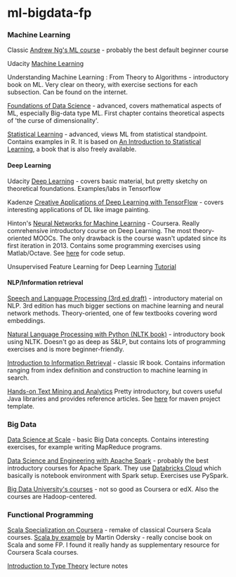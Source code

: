 # ml-bigdata-fp


### Machine Learning
Classic [Andrew Ng's ML course](https://www.coursera.org/learn/machine-learning) - probably the best default beginner course

Udacity [Machine Learning](https://www.udacity.com/course/machine-learning--ud262)

Understanding Machine Learning : From Theory to Algorithms - introductory book on ML. Very clear on theory, with exercise sections for each subsection. Can be found on the internet.

[Foundations of Data Science](http://www.cs.cornell.edu/jeh/bookMay2015.pdf) - advanced, covers mathematical aspects of ML, especially Big-data type ML. First chapter contains theoretical aspects of 'the curse of dimensionality'.

[Statistical Learning](https://lagunita.stanford.edu/courses/HumanitiesSciences/StatLearning/Winter2016/about) - advanced, views ML from statistical standpoint. Contains examples in R. It is based on [ An Introduction to Statistical Learning](http://www-bcf.usc.edu/~gareth/ISL/), a book that is also freely available.


#### Deep Learning
Udacity [Deep Learning](https://www.udacity.com/course/deep-learning--ud730) - covers basic material, but pretty sketchy on theoretical foundations. Examples/labs in Tensorflow

Kadenze [Creative Applications of Deep Learning with TensorFlow](https://www.kadenze.com/courses/creative-applications-of-deep-learning-with-tensorflow-i/info) - covers interesting applications of DL like image painting.

Hinton's [Neural Networks for Machine Learning](https://www.coursera.org/learn/neural-networks/) - Coursera. Really comrehensive introductory course on Deep Learning. The most theory-oriented MOOCs. The only drawback is the course wasn't updated since its first iteration in 2013. Contains some programming exercises using Matlab/Octave. See [here](https://github.com/lambdaofgod/neural-networks-coursera-setup) for code setup.

Unsupervised Feature Learning for Deep Learning [Tutorial](http://deeplearning.stanford.edu/tutorial/)

#### NLP/Information retrieval

[Speech and Language Processing (3rd ed draft)](https://web.stanford.edu/~jurafsky/slp3/) - introductory material on NLP. 3rd edition has much bigger sections on machine learning and neural network methods. Theory-oriented, one of few textbooks covering word embeddings.

[Natural Language Processing with Python (NLTK book)](http://www.nltk.org/book/) - introductory book using NLTK. Doesn't go as deep as S&LP, but contains lots of programming exercises and is more beginner-friendly.

[Introduction to Information Retrieval](https://nlp.stanford.edu/IR-book/) - classic IR book. Contains information ranging from index definition and construction to machine learning in search.

[Hands-on Text Mining and Analytics](https://www.coursera.org/learn/text-mining-analytics) Pretty introductory, but covers useful Java libraries and provides reference articles. See [here](https://github.com/lambdaofgod/yTextMiner) for maven project template.

### Big Data

[Data Science at Scale](https://www.coursera.org/specializations/data-science) - basic Big Data concepts. Contains interesting exercises, for example writing MapReduce programs.

[Data Science and Engineering with Apache Spark](https://www.edx.org/xseries/data-science-engineering-apache-spark) - probably the best introductory courses for Apache Spark.
They use [Databricks Cloud](https://community.cloud.databricks.com/) which basically is notebook environment with Spark setup.
Exercises use PySpark.

[Big Data University's courses](https://bigdatauniversity.com/) - not so good as Coursera or edX. Also the courses are Hadoop-centered.

### Functional Programming

[Scala Specialization on Coursera](https://www.coursera.org/specializations/scala) - remake of classical Coursera Scala courses.
[Scala by example](http://www.scala-lang.org/docu/files/ScalaByExample.pdf) by Martin Odersky - really concise book on Scala and some FP. I found it really handy as supplementary resource for Coursera Scala courses.

[Introduction to Type Theory](http://www.cs.ru.nl/~herman/onderwijs/provingwithCA/paper-lncs.pdf) lecture notes
